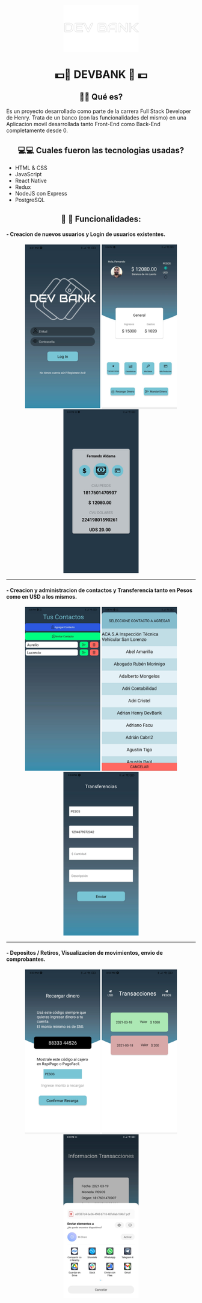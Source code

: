 <div align="center">
  <img src="https://github.com/SantiagoNHQ/henryBank/blob/development/client/assets/logoBlanco.png?raw=true" alt="drawing" width="200"/>
</div>
<div align="center">
  
# 💵📱  DEVBANK  📱 💵 

</div>

<div align="center">

## 📌📌 Qué es? 
  
</div>

 Es un proyecto desarrollado como parte de la carrera Full Stack Developer de Henry.
 Trata de un banco (con las funcionalidades del mismo) en una Aplicacion movil desarrollada tanto Front-End como Back-End completamente desde 0. 

<div align="center">
  
## 💻💻 Cuales fueron las tecnologias usadas?

</div>

- HTML & CSS
- JavaScript
- React Native
- Redux
- NodeJS con Express
- PostgreSQL

<div align="center">

## 🎯 🎯  Funcionalidades:

</div>

#### - Creacion de nuevos usuarios y Login de usuarios existentes.

<div align="center">
  <img src="https://github.com/SantiagoNHQ/henryBank/blob/development/img/Login.jpg?raw=true" alt="drawing" width="200">
  <img src="https://github.com/SantiagoNHQ/henryBank/blob/development/img/Consolidado.jpg?raw=true" alt="drawing" width="200"/>
  <img src="https://github.com/SantiagoNHQ/henryBank/blob/development/img/Cuentas.jpeg?raw=true" alt="drawing" width="200"/>
</div>

----------

#### - Creacion y administracion de contactos y Transferencia tanto en Pesos como en USD a los mismos.

<div align="center">
  <img src="https://github.com/SantiagoNHQ/henryBank/blob/development/img/Contactos2.jpeg?raw=true" alt="drawing" width="200">
  <img src="https://github.com/SantiagoNHQ/henryBank/blob/development/img/Contactos.jpeg?raw=true" alt="drawing" width="200"/>
  <img src="https://github.com/SantiagoNHQ/henryBank/blob/development/img/Transfer.jpg?raw=true" alt="drawing" width="200"/>
</div>

----------

#### - Depositos / Retiros, Visualizacion de movimientos, envio de comprobantes.

<div align="center">
  <img src="https://github.com/SantiagoNHQ/henryBank/blob/development/img/RecargarDinero.jpg?raw=true" alt="drawing" width="200">
  <img src="https://github.com/SantiagoNHQ/henryBank/blob/development/img/Transacciones.jpg?raw=true" alt="drawing" width="200"/>
  <img src="https://github.com/SantiagoNHQ/henryBank/blob/development/img/Share.jpeg?raw=true" alt="drawing" width="200"/>
</div>

